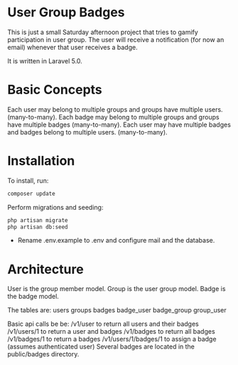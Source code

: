 # User Group Badges

This is just a small Saturday afternoon project that tries to gamify participation in user group. The user will receive
a notification (for now an email) whenever that user receives a badge.

It is written in Laravel 5.0.

# Basic Concepts

Each user may belong to multiple groups and groups have multiple users. (many-to-many).
Each badge may belong to multiple groups and groups have multiple badges (many-to-many).
Each user may have multiple badges and badges belong to multiple users. (many-to-many).


# Installation

To install, run:
```sh
composer update
```
Perform migrations and seeding:

```sh
php artisan migrate
php artisan db:seed
```

* Rename .env.example to .env and configure mail and the database.

# Architecture

User is the group member model.
Group is the user group model.
Badge is the badge model.

The tables are:
users
groups
badges
badge_user
badge_group
group_user


Basic api calls be be:
/v1/user to return all users and their badges
/v1/users/1 to return a user and badges
/v1/badges to return all badges
/v1/badges/1 to return a badges
/v1/users/1/badges/1 to assign a badge (assumes authenticated user)
Several badges are located in the public/badges directory.
